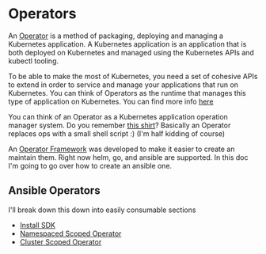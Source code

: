 # Operators

An [Operator](https://coreos.com/operators/) is a method of packaging, deploying and managing a Kubernetes application. A Kubernetes application is an application that is both deployed on Kubernetes and managed using the Kubernetes APIs and kubectl tooling.

To be able to make the most of Kubernetes, you need a set of cohesive APIs to extend in order to service and manage your applications that run on Kubernetes. You can think of Operators as the runtime that manages this type of application on Kubernetes. You can find more info [here](https://coreos.com/blog/introducing-operator-framework)

You can think of an Operator as a Kubernetes application operation manager system. Do you remember [this shirt](https://www.thinkgeek.com/product/374d/)? Basically an Operator replaces ops with a small shell script :) (I'm half kidding of course)

An [Operator Framework](https://coreos.com/blog/introducing-operator-framework) was developed to make it easier to create an maintain them. Right now helm, go, and ansible are supported. In this doc I'm going to go over how to create an ansible one.


## Ansible Operators

I'll break down this down into easily consumable sections

* [Install SDK](https://github.com/operator-framework/operator-sdk#workflow)
* [Namespaced Scoped Operator](docs/namespaced.md)
* [Cluster Scoped Operator](docs/clusterd.md)
